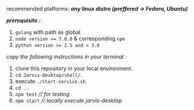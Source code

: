 recommended platforms: ***any linux distro (preffered -> Fedora, Ubuntu)***

***prerequisite :***
1. ```golang``` with path as global
2. ```node version >= 7.0.0``` & corresponding ```npm```
3. ```python version >= 2.5 and < 3.0```



*copy the following instructions in your terminal :*

1. clone this repository in your local environment.
2. ```cd Jarvis-Desktop/shell/```.
3. execute ```./start-service.sh```
4. ``` cd .. ```
5. ``` npm test ``` *// for testing*
6. ``` npm start ``` *// locally execute jarvis-desktop*
